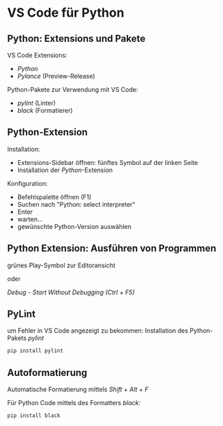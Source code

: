# VS Code für Python

## Python: Extensions und Pakete

VS Code Extensions:

- _Python_
- _Pylance_ (Preview-Release)

Python-Pakete zur Verwendung mit VS Code:

- _pylint_ (Linter)
- _black_ (Formatierer)

## Python-Extension

Installation:

- Extensions-Sidebar öffnen: fünftes Symbol auf der linken Seite
- Installation der _Python_-Extension

Konfiguration:

- Befehlspalette öffnen (F1)
- Suchen nach "Python: select interpreter"
- Enter
- warten...
- gewünschte Python-Version auswählen

## Python Extension: Ausführen von Programmen

grünes Play-Symbol zur Editoransicht

oder

_Debug_ - _Start Without Debugging (Ctrl + F5)_

## PyLint

um Fehler in VS Code angezeigt zu bekommen: Installation des Python-Pakets _pylint_

```bash
pip install pylint
```

## Autoformatierung

Automatische Formatierung mittels _Shift_ + _Alt_ + _F_

Für Python Code mittels des Formatters _black_:

```bash
pip install black
```

